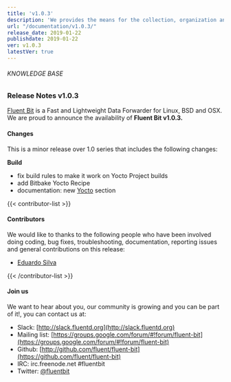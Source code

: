 ```yaml
---
title: 'v1.0.3'
description: 'We provides the means for the collection, organization and computerized retrieval of knowledgeand Lightweight Data Forwarder for Linux, BSD and OSX. We are proud to announce the availability of Fluent Bit v1.0.3.'
url: "/documentation/v1.0.3/"
release_date: 2019-01-22
publishdate: 2019-01-22
ver: v1.0.3
latestVer: true
---
```



###### KNOWLEDGE BASE

### Release Notes v1.0.3

[Fluent Bit](https://fluentbit.io/) is a Fast and Lightweight Data Forwarder for Linux, BSD and OSX. We are proud to announce the availability of **Fluent Bit v1.0.3.**

#### Changes

This is a minor release over 1.0 series that includes the following changes:

**Build**

* fix build rules to make it work on Yocto Project builds
* add Bitbake Yocto Recipe
* documentation: new [Yocto](https://docs.fluentbit.io/manual/installation/yocto) section


{{< contributor-list >}}

#### Contributors

We would like to thanks to the following people who have been involved doing coding, bug fixes, troubleshooting, documentation, reporting issues and general contributions on this release:

* [Eduardo Silva](https://github.com/edsiper)

{{< /contributor-list >}}

#### Join us

We want to hear about you, our community is growing and you can be part of it!, you can contact us at:

* Slack: [http://slack.fluentd.org](http://slack.fluentd.org)
* Mailing list: [https://groups.google.com/forum/#!forum/fluent-bit](https://groups.google.com/forum/#!forum/fluent-bit)
* Github: [http://github.com/fluent/fluent-bit](https://github.com/fluent/fluent-bit)
* IRC: irc.freenode.net #fluentbit
* Twitter: [@fluentbit](https://twitter.com/fluentbit)